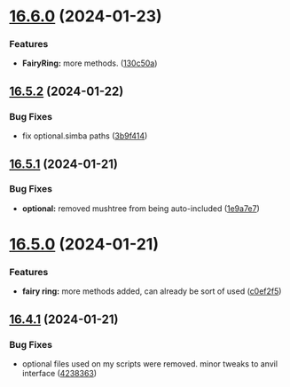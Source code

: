 # [16.6.0](https://github.com/Torwent/WaspLib/compare/v16.5.2...v16.6.0) (2024-01-23)


### Features

* **FairyRing:** more methods. ([130c50a](https://github.com/Torwent/WaspLib/commit/130c50a04c29dbaa7bc0dceb50e1f59a002154f5))



## [16.5.2](https://github.com/Torwent/WaspLib/compare/v16.5.1...v16.5.2) (2024-01-22)


### Bug Fixes

* fix optional.simba paths ([3b9f414](https://github.com/Torwent/WaspLib/commit/3b9f414315f2e07c72bf054c0ea93c13d6dc7fc6))



## [16.5.1](https://github.com/Torwent/WaspLib/compare/v16.5.0...v16.5.1) (2024-01-21)


### Bug Fixes

* **optional:** removed mushtree from being auto-included ([1e9a7e7](https://github.com/Torwent/WaspLib/commit/1e9a7e7ddb30d27dd0d8476d4e8b22d2a68be579))



# [16.5.0](https://github.com/Torwent/WaspLib/compare/v16.4.1...v16.5.0) (2024-01-21)


### Features

* **fairy ring:** more methods added, can already be sort of used ([c0ef2f5](https://github.com/Torwent/WaspLib/commit/c0ef2f59fde78444d2dbbe776043cb16a10d5233))



## [16.4.1](https://github.com/Torwent/WaspLib/compare/v16.4.0...v16.4.1) (2024-01-21)


### Bug Fixes

* optional files used on my scripts were removed. minor tweaks to anvil interface ([4238363](https://github.com/Torwent/WaspLib/commit/423836300d84929b362f943cd3af1d6b18dcefcf))



